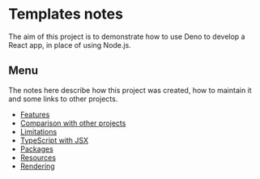 # Templates notes

<!-- You can delete this directory on your copy of this template. -->

The aim of this project is to demonstrate how to use Deno to develop a React app, in place of using Node.js.


## Menu

The notes here describe how this project was created, how to maintain it and some links to other projects.

- [Features](features.md)
- [Comparison with other projects](comparison.md)
- [Limitations](limitations.md)
- [TypeScript with JSX](ts-jsx.md)
- [Packages](packages.md)
- [Resources](resources.md)
- [Rendering](rendering.md)
